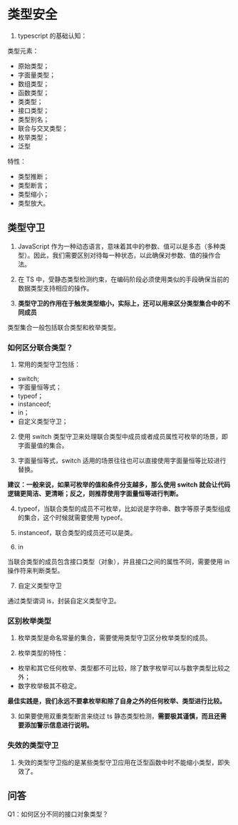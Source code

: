 # 类型安全

1. typescript 的基础认知：

类型元素：

- 原始类型；
- 字面量类型；
- 数组类型；
- 函数类型；
- 类类型；
- 接口类型；
- 类型别名；
- 联合与交叉类型；
- 枚举类型；
- 泛型

特性：

- 类型推断；
- 类型断言；
- 类型缩小；
- 类型放大。

## 类型守卫

1. JavaScript 作为⼀种动态语⾔，意味着其中的参数、值可以是多态（多种类型）。因此，我们需要区别对待每⼀种状态，以此确保对参数、值的操作合法。

2. 在 TS 中，受静态类型检测约束，在编码阶段必须使用类似的手段确保当前的数据类型支持相应的操作。

3. **类型守卫的作用在于触发类型缩小，实际上，还可以用来区分类型集合中的不同成员**

类型集合一般包括联合类型和枚举类型。

### 如何区分联合类型？

1. 常用的类型守卫包括：

- switch;
- 字面量恒等式；
- typeof；
- instanceof;
- in；
- 自定义类型守卫；

2. 使⽤ switch 类型守卫来处理联合类型中成员或者成员属性可枚举的场景，即字⾯量值的集合。

3. 字面量恒等式，switch 适⽤的场景往往也可以直接使⽤字⾯量恒等⽐较进⾏替换。

**建议：⼀般来说，如果可枚举的值和条件分⽀越多，那么使⽤ switch 就会让代码逻辑更简洁、更清晰；反之，则推荐使⽤字⾯量恒等进⾏判断。**

4. typeof，当联合类型的成员不可枚举，⽐如说是字符串、数字等原⼦类型组成的集合，这个时候就需要使⽤ typeof。

5. instanceof，联合类型的成员还可以是类。

6. in

当联合类型的成员包含接⼝类型（对象），并且接⼝之间的属性不同，需要使⽤ in 操作符来判断类型。

7. 自定义类型守卫

通过类型谓词 is，封装自定义类型守卫。

### 区别枚举类型

1. 枚举类型是命名常量的集合，需要使⽤类型守卫区分枚举类型的成员。

2. 枚举类型的特性：

- 枚举和其它任何枚举、类型都不可比较，除了数字枚举可以与数字类型⽐较之外；
- 数字枚举极其不稳定。

**最佳实践是，我们永远不要拿枚举和除了⾃身之外的任何枚举、类型进⾏⽐较。**

3. 如果要使用双重类型断言来绕过 ts 静态类型检测，**需要极其谨慎，而且还需要添加警示信息进行说明。**

### 失效的类型守卫

1. 失效的类型守卫指的是某些类型守卫应⽤在泛型函数中时不能缩⼩类型，即失效了。

## 问答

Q1：如何区分不同的接口对象类型？
